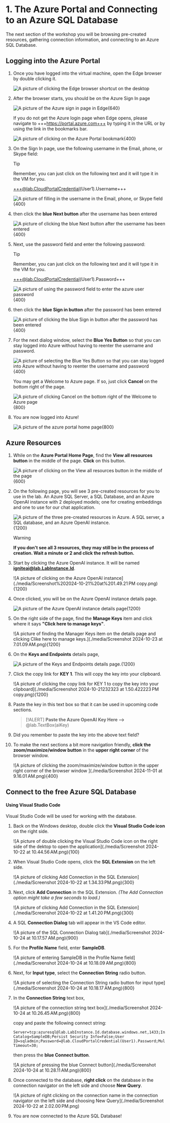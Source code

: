 # 1. The Azure Portal and Connecting to an Azure SQL Database

The next section of the workshop you will be browsing pre-created resources, gathering connection information, and connecting to an Azure SQL Database.

## Logging into the Azure Portal

1. Once you have logged into the virtual machine, open the Edge browser by double clicking it.

    ![A picture of clicking the Edge browser shortcut on the desktop](./media/Screenshot%202024-10-21%20at%201.16.52 PM.png)

1. After the browser starts, you should be on the Azure Sign In page

    ![A picture of the Azure sign in page in Edge](./media/Screenshot%202024-10-21%20at%201.19.53 PM.png){640}

    If you do not get the Azure login page when Edge opens, please navigate to +++https://portal.azure.com+++ by typing it in the URL or by using the link in the bookmarks bar.

    ![A picture of clicking on the Azure Portal bookmark](./media/Screenshot%202024-10-21%20at%201.20.03 PM.png){400}

1. On the Sign In page, use the following username in the Email, phone, or Skype field:

    > [!TIP]
    > Remember, you can just click on the following text and it will type it in the VM for you.

    +++@lab.CloudPortalCredential(User1).Username+++

    ![A picture of filling in the username in the Email, phone, or Skype field](media/Screenshot%202024-10-21%20at%201.31.41 PM.png){400}

1. then click the **blue Next button** after the username has been entered

    ![A picture of clicking the blue Next button after the username has been entered](./media/Screenshot%202024-10-21%20at%201.34.33 PM.png){400}

1. Next, use the password field and enter the following password:

    > [!TIP]
    > Remember, you can just click on the following text and it will type it in the VM for you.

    +++@lab.CloudPortalCredential(User1).Password+++

    ![A picture of using the password field to enter the azure user password](./media/Screenshot%202024-10-21%20at%201.34.45 PM.png){400}

1. then click the **blue Sign in button** after the password has been entered

    ![A picture of clicking the blue Sign in button after the password has been entered](./media/Screenshot%202024-10-21%20at%201.34.54 PM.png){400}

1. For the next dialog window, select the **Blue Yes Button** so that you can stay logged into Azure without having to reenter the username and password.

    ![A picture of selecting the Blue Yes Button so that you can stay logged into Azure without having to reenter the username and password](./media/Screenshot%202024-10-21%20at%201.40.31 PM.png){400}

    You may get a Welcome to Azure page. If so, just click **Cancel** on the bottom right of the page.

    ![A picture of clicking Cancel on the bottom right of the Welcome to Azure page](./media/Screenshot%202024-10-21%20at%201.42.45 PM.png){800}

1. You are now logged into Azure!

    ![A picture of the azure portal home page](./media/Screenshot%202024-10-21%20at%201.46.09 PM.png){800}

## Azure Resources

1. While on the **Azure Portal Home Page**, find the **View all resources button** in the middle of the page. **Click** on this button.

    ![A picture of clicking on the View all resources button in the middle of the page](./media/Screenshot%202024-10-21%20at%201.47.39 PM.png){600}

1. On the following page, you will see 3 pre-created resources for you to use in the lab. An Azure SQL Server, a SQL Database, and an Azure OpenAI instance with 2 deployed models; one for creating embeddings and one to use for our chat application.

    ![A picture of the three pre-created resources in Azure. A SQL server, a SQL database, and an Azure OpenAI instance.](./media/Screenshot%202024-10-21%20at%201.49.21 PM.png){1200}

    > [!WARNING]
    > **If you don't see all 3 resources, they may still be in the process of creation. Wait a minute or 2 and click the refresh button.** 

1. Start by clicking the Azure OpenAI instance. It will be named **igniteai@lab.LabInstance.Id**.

    ![A picture of clicking on the Azure OpenAI instance](./media/Screenshot%202024-10-21%20at%201.49.21 PM copy.png){1200}

1. Once clicked, you will be on the Azure OpenAI instance details page.

    ![A picture of the Azure OpenAI instance details page](./media/Screenshot%202024-10-21%20at%201.50.24 PM.png){1200}

1. On the right side of the page, find the **Manage Keys** item and click where it says **"Click here to manage keys"**.

    ![A picture of finding the Manager Keys item on the details page and clicking Clike here to manage keys.](./media/Screenshot 2024-10-23 at 7.01.09 AM.png){1200}

1. On the **Keys and Endpoints** details page,

    ![A picture of the Keys and Endpoints details page.](./media/Screenshot%202024-10-21%20at%201.50.43 PM.png){1200}

1. Click the copy link for **KEY 1**. This will copy the key into your clipboard.

    ![A picture of clicking the copy link for KEY 1 to copy the key into your clipboard](./media/Screenshot 2024-10-21232323 at 1.50.422223 PM copy.png){1200}

1. Paste the key in this text box so that it can be used in upcoming code sections.

    > [!ALERT]
    > **Paste the Azure OpenAI Key Here -->** @lab.TextBox(aiKey)

1. Did you remember to paste the key into the above text field?

1. To make the next sections a bit more navigation friendly, **click the zoom/maximize/window button** in the **upper right corner** of the browser window.

    ![A picture of clicking the zoom/maximize/window button in the upper right corner of the browser window ](./media/Screenshot 2024-11-01 at 9.16.01 AM.png){400}

## Connect to the free Azure SQL Database

#### **Using Visual Studio Code**

Visual Studio Code will be used for working with the database.

1. Back on the Windows desktop, double click the **Visual Studio Code icon** on the right side.

    ![A picture of double clicking the Visual Studio Code icon on the right side of the dektop to open the application](./media/Screenshot 2024-10-22 at 10.44.56 AM.png){100}

1. When Visual Studio Code opens, click the **SQL Extension** on the left side.

    ![A picture of clicking Add Connection in the SQL Extension](./media/Screenshot 2024-10-22 at 1.34.33 PM.png){300}

1. Next, click **Add Connection** in the SQL Extension. *(The Add Connection option might take a few seconds to load.)*

    ![A picture of clicking Add Connection in the SQL Extension](./media/Screenshot 2024-10-22 at 1.41.20 PM.png){300}

1. A SQL **Connection Dialog** tab will appear in the VS Code editor.

    ![A picture of the SQL Connection Dialog tab](./media/Screenshot 2024-10-24 at 10.17.57 AM.png){900}

1. For the **Profile Name** field, enter **SampleDB**.

    ![A picture of entering SampleDB in the Profile Name field](./media/Screenshot 2024-10-24 at 10.18.09 AM.png){800}

1. Next, for **Input type**, select the **Connection String** radio button.

    ![A picture of selecting the Connection String radio button for input type](./media/Screenshot 2024-10-24 at 10.18.17 AM.png){800}

1. In the **Connection String** text box, 

    ![A picture of the connection string text box](./media/Screenshot 2024-10-24 at 10.26.45 AM.png){800}

    copy and paste the following connect string:

    ```
    Server=tcp:azuresql@lab.LabInstance.Id.database.windows.net,1433;Initial Catalog=SampleDB;Persist Security Info=False;User ID=sqladmin;Password=@lab.CloudPortalCredential(User1).Password;MultipleActiveResultSets=False;Encrypt=True;TrustServerCertificate=False;Connection Timeout=30;
    ```

    then press the **blue Connect button**.

    ![A picture of pressing the blue Connect button](./media/Screenshot 2024-10-24 at 10.28.11 AM.png){800}

1. Once connected to the database, **right click** on the database in the connection navigator on the left side and choose **New Query**.

    ![A picture of right clicking on the connection name in the connection navigator on the left side and choosing New Query](./media/Screenshot 2024-10-22 at 2.02.00 PM.png)

1. You are now connected to the Azure SQL Database!